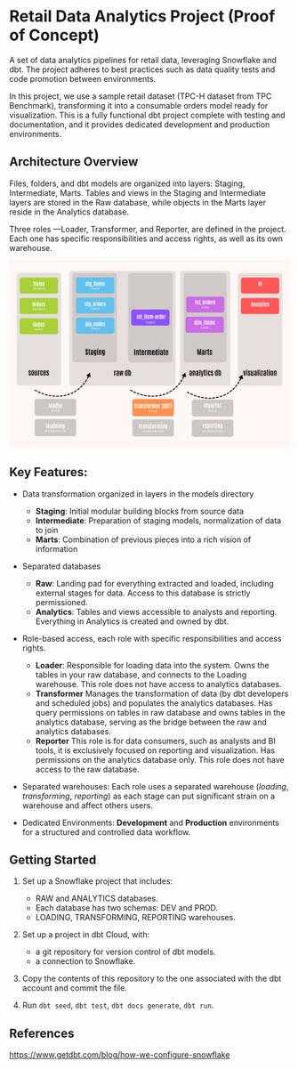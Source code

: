 # Retail Data Analytics Project (Proof of Concept)

A set of data analytics pipelines for retail data, leveraging Snowflake and dbt.
The project adheres to best practices such as data quality tests and code promotion between environments.

In this project, we use a sample retail dataset (TPC-H dataset from TPC Benchmark), transforming it into a consumable orders model ready for visualization. This is a fully functional dbt project complete with testing and documentation, and it provides dedicated development and production environments.

## Architecture Overview

Files, folders, and dbt models are organized into layers: Staging, Intermediate, Marts.
Tables and views in the Staging and Intermediate layers are stored in the Raw database,
while objects in the Marts layer reside in the Analytics database.

Three roles —Loader, Transformer, and Reporter, are defined in the project.
Each one has specific responsibilities and access rights, as well as its own warehouse.

![Architecture](assets/architecture.png)

## Key Features:

- Data transformation organized in layers in the models directory
  - **Staging**: Initial modular building blocks from source data
  - **Intermediate**: Preparation of staging models, normalization of data to join
  - **Marts**: Combination of previous pieces into a rich vision of information

- Separated databases
  - **Raw**: Landing pad for everything extracted and loaded, including external stages for data.
    Access to this database is strictly permissioned.
  - **Analytics**: Tables and views accessible to analysts and reporting. Everything in Analytics is created and owned by dbt.

- Role-based access, each role with specific responsibilities and access rights.
  - **Loader**:
    Responsible for loading data into the system.
    Owns the tables in your raw database, and connects to the Loading warehouse.
    This role does not have access to analytics databases.
  - **Transformer**
  Manages the transformation of data (by dbt developers and scheduled jobs) and populates the analytics databases. 
  Has query permissions on tables in raw database and owns tables in the analytics database,
  serving as the bridge between the raw and analytics databases.
  - **Reporter**
    This role is for data consumers, such as analysts and BI tools, it is exclusively focused on reporting and visualization.
    Has permissions on the analytics database only.
    This role does not have access to the raw database.

- Separated warehouses: Each role uses a separated warehouse (*loading*, *transforming*, *reporting*)
as each stage can put significant strain on a warehouse and affect others users.

- Dedicated Environments: **Development** and **Production** environments for a structured and controlled data workflow.

## Getting Started

1. Set up a Snowflake project that includes:
   - RAW and ANALYTICS databases.
   - Each database has two schemas: DEV and PROD.
   - LOADING, TRANSFORMING, REPORTING warehouses.

2. Set up a project in dbt Cloud, with:
   - a git repository for version control of dbt models.
   - a connection to Snowflake.

3. Copy the contents of this repository to the one associated with the dbt account and commit the file.
4. Run `dbt seed`, `dbt test`, `dbt docs generate`, `dbt run`.

## References

https://www.getdbt.com/blog/how-we-configure-snowflake
